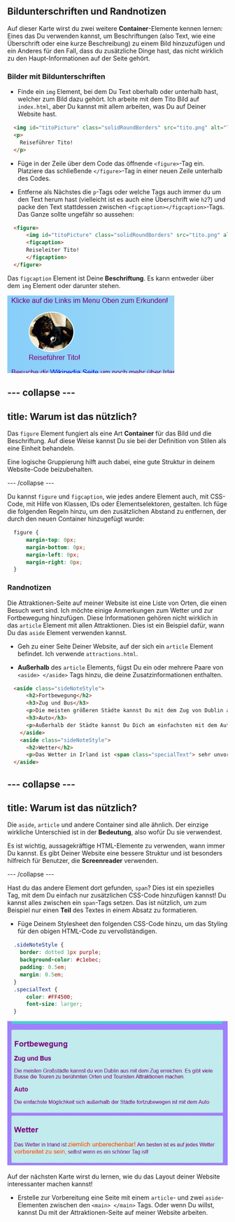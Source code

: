 ## Bildunterschriften und Randnotizen

Auf dieser Karte wirst du zwei weitere **Container**-Elemente kennen lernen: Eines das Du verwenden kannst, um Beschriftungen (also Text, wie eine Überschrift oder eine kurze Beschreibung) zu einem Bild hinzuzufügen und ein Anderes für den Fall, dass du zusätzliche Dinge hast, das nicht wirklich zu den Haupt-Informationen auf der Seite gehört.

### Bilder mit Bildunterschriften

+ Finde ein `img` Element, bei dem Du Text oberhalb oder unterhalb hast, welcher zum Bild dazu gehört. Ich arbeite mit dem Tito Bild auf `index.html`, aber Du kannst mit allem arbeiten, was Du auf Deiner Website hast. 

```html
  <img id="titoPicture" class="solidRoundBorders" src="tito.png" alt="Tito der Hund" />          
  <p>
    Reiseführer Tito!
  </p>
```

+ Füge in der Zeile über dem Code das öffnende `<figure>`-Tag ein. Platziere das schließende `</figure>`-Tag in einer neuen Zeile unterhalb des Codes.

+ Entferne als Nächstes die `p`-Tags oder welche Tags auch immer du um den Text herum hast (vielleicht ist es auch eine Überschrift wie `h2`?) und packe den Text stattdessen zwischen `<figcaption></figcaption>`-Tags. Das Ganze sollte ungefähr so aussehen:

```html
  <figure>
      <img id="titoPicture" class="solidRoundBorders" src="tito.png" alt="Tito der Hund" />          
      <figcaption>
      Reiseleiter Tito!
      </figcaption>
  </figure>
```

Das `figcaption` Element ist Deine **Beschriftung**. Es kann entweder über dem `img` Element oder darunter stehen.

![Bild von Tito mit Bildunterschrift](images/figureAndCaption.png)

--- collapse ---
---
title: Warum ist das nützlich?
---

Das `figure` Element fungiert als eine Art **Container** für das Bild und die Beschriftung. Auf diese Weise kannst Du sie bei der Definition von Stilen als eine Einheit behandeln.

Eine logische Gruppierung hilft auch dabei, eine gute Struktur in deinem Website-Code beizubehalten.

--- /collapse ---

Du kannst `figure` und `figcaption`, wie jedes andere Element auch, mit CSS-Code, mit Hilfe von Klassen, IDs oder Elementselektoren, gestalten. Ich füge die folgenden Regeln hinzu, um den zusätzlichen Abstand zu entfernen, der durch den neuen Container hinzugefügt wurde:

```css
  figure { 
      margin-top: 0px;
      margin-bottom: 0px;
      margin-left: 0px;
      margin-right: 0px;
  }
```

### Randnotizen

Die Attraktionen-Seite auf meiner Website ist eine Liste von Orten, die einen Besuch wert sind. Ich möchte einige Anmerkungen zum Wetter und zur Fortbewegung hinzufügen. Diese Informationen gehören nicht wirklich in das `article` Element mit allen Attraktionen. Dies ist ein Beispiel dafür, wann Du das `aside` Element verwenden kannst.

+ Geh zu einer Seite Deiner Website, auf der sich ein `article` Element befindet. Ich verwende `attractions.html`.

+ **Außerhalb** des `article` Elements, fügst Du ein oder mehrere Paare von `<aside> </aside>` Tags hinzu, die deine Zusatzinformationen enthalten.

```html
  <aside class="sideNoteStyle">
      <h2>Fortbewegung</h2>
      <h3>Zug und Bus</h3>
      <p>Die meisten größeren Städte kannst Du mit dem Zug von Dublin aus erreichen. Es gibt viele Busse, die Touren zu beliebten Orten und Sehenswürdigkeiten anbieten.</p>
      <h3>Auto</h3>
      <p>Außerhalb der Städte kannst Du Dich am einfachsten mit dem Auto fortbewegen.</p>
    </aside>
    <aside class="sideNoteStyle">
      <h2>Wetter</h2>
      <p>Das Wetter in Irland ist <span class="specialText"> sehr unvorhersehbar! </span> Am besten ist es, wenn man auf jedes Wetter <span class="specialText">vorbereitet ist</span>, selbst an einem schönen Tag!</p>
  </aside>
```

--- collapse ---
---
title: Warum ist das nützlich?
---

Die `aside`, `article` und andere Container sind alle ähnlich. Der einzige wirkliche Unterschied ist in der **Bedeutung**, also wofür Du sie verwendest.

Es ist wichtig, aussagekräftige HTML-Elemente zu verwenden, wann immer Du kannst. Es gibt Deiner Website eine bessere Struktur und ist besonders hilfreich für Benutzer, die **Screenreader** verwenden.

--- /collapse ---

Hast du das andere Element dort gefunden, `span`? Dies ist ein spezielles Tag, mit dem Du einfach nur zusätzlichen CSS-Code hinzufügen kannst! Du kannst alles zwischen ein `span`-Tags setzen. Das ist nützlich, um zum Beispiel nur einen **Teil** des Textes in einem Absatz zu formatieren.

+ Füge Deinem Stylesheet den folgenden CSS-Code hinzu, um das Styling für den obigen HTML-Code zu vervollständigen.

```css
  .sideNoteStyle {
    border: dotted 1px purple;
    background-color: #c1ebec;
    padding: 0.5em;
    margin: 0.5em;
  }
  .specialText {
      color: #FF4500;
      font-size: larger;
  }
```

![Zusätzliche Notizen mit eigenem Styling](images/asidesStyled.png)

Auf der nächsten Karte wirst du lernen, wie du das Layout deiner Website interessanter machen kannst!

+ Erstelle zur Vorbereitung eine Seite mit einem `article`- und zwei `aside`-Elementen zwischen den `<main> </main>` Tags. Oder wenn Du willst, kannst Du mit der Attraktionen-Seite auf meiner Website arbeiten.
